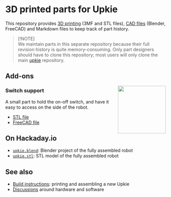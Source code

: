 # 3D printed parts for Upkie

This repository provides [3D printing](https://github.com/upkie/upkie_parts/tree/main/3d_printing) (3MF and STL files), [CAD files](https://github.com/upkie/upkie_parts/tree/main/cad) (Blender, FreeCAD) and Markdown files to keep track of part history.

> [!NOTE]\
> We maintain parts in this separate repository because their full revision history is quite memory-consuming. Only part designers should have to clone this repository; most users will only clone the main [upkie](https://github.com/upkie/upkie) repository.

## Add-ons

<img align="right" src="https://github.com/upkie/upkie_parts/assets/1189580/0c6855b4-e5e8-41a2-86e3-0561b63a771f" height="150">

### Switch support

A small part to hold the on-off switch, and have it easy to access on the side of the robot.

* [STL file](3d_printing/extras/Switch_Support.stl)
* [FreeCAD file](cad/extras/switch_support.FCStd)

## On Hackaday.io

- [`upkie.blend`](https://cdn.hackaday.io/files/1857297946229536/upkie-blender.zip): Blender project of the fully assembled robot
- [`upkie.stl`](https://cdn.hackaday.io/files/1857297946229536/upkie-stl.zip): STL model of the fully assembled robot

## See also

- [Build instructions](https://github.com/upkie/upkie/wiki): printing and assembling a new Upkie
- [Discussions](https://github.com/upkie/upkie/discussions) around hardware and software
